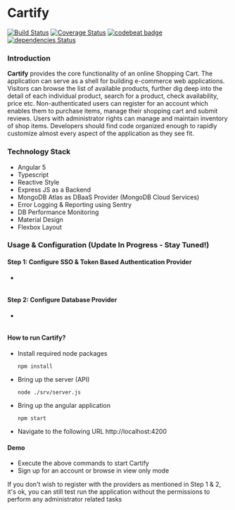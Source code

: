 # Cartify

[![Build Status](https://travis-ci.org/faxad/cartify.svg?branch=master)](https://travis-ci.org/faxad/cartify)
[![Coverage Status](https://coveralls.io/repos/github/faxad/cartify/badge.svg?branch=master)](https://coveralls.io/github/faxad/cartify?branch=master)
[![codebeat badge](https://codebeat.co/badges/71b4b333-dc3e-4057-8bb2-004a53e5041c)](https://codebeat.co/projects/github-com-faxad-cartify-master)
[![dependencies Status](https://david-dm.org/faxad/cartify/status.svg)](https://david-dm.org/faxad/cartify)

### Introduction
**Cartify** provides the core functionality of an online Shopping Cart. The application can serve as a shell for building e-commerce web applications. Visitors can browse the list of available products, further dig deep into the detail of each individual product, search for a product, check availability, price etc. Non-authenticated users can register for an account which enables them to purchase items, manage their shopping cart and submit reviews. Users with administrator rights can manage and maintain inventory of shop items. Developers should find code organized enough to rapidly customize almost every aspect of the application as they see fit.

### Technology Stack
- Angular 5
- Typescript
- Reactive Style
- Express JS as a Backend
- MongoDB Atlas as DBaaS Provider (MongoDB Cloud Services)
- Error Logging & Reporting using Sentry
- DB Performance Monitoring
- Material Design
- Flexbox Layout

### Usage & Configuration (Update In Progress - Stay Tuned!)

#### Step 1: Configure SSO & Token Based Authentication Provider
- 

  ```typescript

  ```

#### Step 2: Configure Database Provider
- 

  ```javascript
  ```

#### How to run Cartify?
- Install required node packages
  ```
  npm install
  ```
  
- Bring up the server (API)
  ```
  node ./srv/server.js
  ```
  
- Bring up the angular application
  ```
  npm start
  ```
  
- Navigate to the following URL http://localhost:4200

#### Demo
- Execute the above commands to start Cartify
- Sign up for an account or browse in view only mode

If you don't wish to register with the providers as mentioned in Step 1 & 2, it's ok, you can still test run the application without the permissions to perform any administrator related tasks
